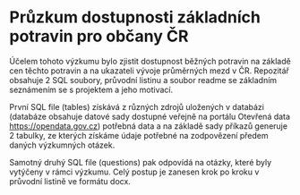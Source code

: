 # Průzkum dostupnosti základních potravin pro občany ČR

Účelem tohoto výzkumu bylo zjistit dostupnost běžných potravin na základě cen těchto potravin a na ukazateli vývoje průměrných mezd v ČR. 
Repozitář obsahuje 2 SQL soubory, průvodní listinu a soubor readme se základním seznámením se s projektem a jeho motivací.

První SQL file (tables) získává z různých zdrojů uložených v databázi (databáze obsahuje datové sady dostupné veřejně na portálu 
Otevřená data https://opendata.gov.cz) potřebná data a na základě sady příkazů generuje 2 tabulky, ze kterých získáme údaje
potřebné na zodpovězení předem daných výzkumných otázek.

Samotný druhý SQL file (questions) pak odpovídá na otázky, které byly vytýčeny v rámci výzkumu. Celý postup je zanesen krok po kroku 
v průvodní listině ve formátu docx.